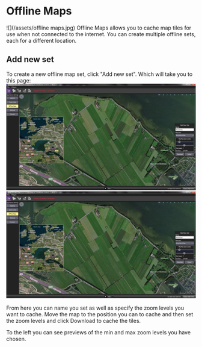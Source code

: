 # Offline Maps


![](/assets/offline maps.jpg)
Offline Maps allows you to cache map tiles for use when not connected to the internet. You can create multiple offline sets, each for a different location.

## Add new set
To create a new offline map set, click "Add new set". Which will take you to this page:
![](/assets/addnewset.jpg)
![](/assets/addnewset.jpg)

From here you can name you set as well as specify the zoom levels you want to cache. Move the map to the position you can to cache and then set the zoom levels and click Download to cache the tiles.

To the left you can see previews of the min and max zoom levels you have chosen.